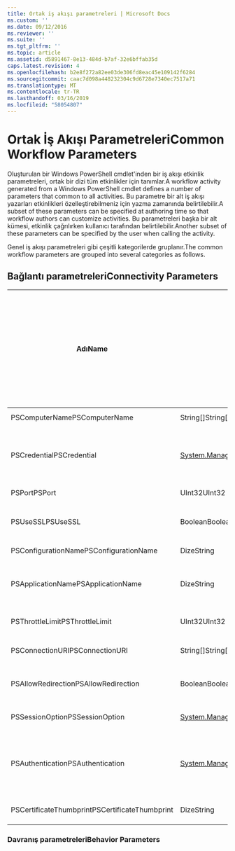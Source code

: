 ```yaml
---
title: Ortak iş akışı parametreleri | Microsoft Docs
ms.custom: ''
ms.date: 09/12/2016
ms.reviewer: ''
ms.suite: ''
ms.tgt_pltfrm: ''
ms.topic: article
ms.assetid: d5891467-8e13-484d-b7af-32e6bffab35d
caps.latest.revision: 4
ms.openlocfilehash: b2e8f272a82ee03de306fd8eac45e109142f6284
ms.sourcegitcommit: caac7d098a448232304c9d6728e7340ec7517a71
ms.translationtype: MT
ms.contentlocale: tr-TR
ms.lasthandoff: 03/16/2019
ms.locfileid: "58054807"
---
```

# <a name="common-workflow-parameters"></a><span data-ttu-id="68465-102">Ortak İş Akışı Parametreleri</span><span class="sxs-lookup"><span data-stu-id="68465-102">Common Workflow Parameters</span></span>

<span data-ttu-id="68465-103">Oluşturulan bir Windows PowerShell cmdlet'inden bir iş akışı etkinlik parametreleri, ortak bir dizi tüm etkinlikler için tanımlar.</span><span class="sxs-lookup"><span data-stu-id="68465-103">A workflow activity generated from a Windows PowerShell cmdlet  defines a number of parameters that common to all activities.</span></span> <span data-ttu-id="68465-104">Bu parametre bir alt iş akışı yazarları etkinlikleri özelleştirebilmeniz için yazma zamanında belirtilebilir.</span><span class="sxs-lookup"><span data-stu-id="68465-104">A subset of these parameters can be specified at authoring time so that workflow authors can customize activities.</span></span> <span data-ttu-id="68465-105">Bu parametreleri başka bir alt kümesi, etkinlik çağrılırken kullanıcı tarafından belirtilebilir.</span><span class="sxs-lookup"><span data-stu-id="68465-105">Another subset of these parameters can be specified by the user when calling the activity.</span></span>

<span data-ttu-id="68465-106">Genel iş akışı parametreleri gibi çeşitli kategorilerde gruplanır.</span><span class="sxs-lookup"><span data-stu-id="68465-106">The common workflow parameters are grouped into several categories as follows.</span></span>

## <a name="connectivity-parameters"></a><span data-ttu-id="68465-107">Bağlantı parametreleri</span><span class="sxs-lookup"><span data-stu-id="68465-107">Connectivity Parameters</span></span>

|<span data-ttu-id="68465-108">Adı</span><span class="sxs-lookup"><span data-stu-id="68465-108">Name</span></span>|<span data-ttu-id="68465-109">Tür</span><span class="sxs-lookup"><span data-stu-id="68465-109">Type</span></span>|<span data-ttu-id="68465-110">Açıklama</span><span class="sxs-lookup"><span data-stu-id="68465-110">Description</span></span>|<span data-ttu-id="68465-111">Yürütme zaman son kullanıcı tarafından belirtilen?</span><span class="sxs-lookup"><span data-stu-id="68465-111">Can be specified by end user at execution time?</span></span>|<span data-ttu-id="68465-112">Yazma sırasında iş akışı yazar tarafından belirtilen?</span><span class="sxs-lookup"><span data-stu-id="68465-112">Can be specified by workflow author at authoring time?</span></span>|<span data-ttu-id="68465-113">Örnek oluşturma iş akışı yazar tarafından belirtilen?</span><span class="sxs-lookup"><span data-stu-id="68465-113">Can be specified by workflow author at instantiation?</span></span>|
|----------|----------|-----------------|-----------------------------------------------------|------------------------------------------------------------|-----------------------------------------------------------|
|<span data-ttu-id="68465-114">PSComputerName</span><span class="sxs-lookup"><span data-stu-id="68465-114">PSComputerName</span></span>|<span data-ttu-id="68465-115">String[]</span><span class="sxs-lookup"><span data-stu-id="68465-115">String[]</span></span>|<span data-ttu-id="68465-116">İşleri başlatmak istediğiniz bilgisayar adlarının listesi.</span><span class="sxs-lookup"><span data-stu-id="68465-116">A list of computer names for which to launch jobs.</span></span>|<span data-ttu-id="68465-117">Evet</span><span class="sxs-lookup"><span data-stu-id="68465-117">Yes</span></span>|<span data-ttu-id="68465-118">Evet</span><span class="sxs-lookup"><span data-stu-id="68465-118">Yes</span></span>|<span data-ttu-id="68465-119">Evet</span><span class="sxs-lookup"><span data-stu-id="68465-119">Yes</span></span>|
|<span data-ttu-id="68465-120">PSCredential</span><span class="sxs-lookup"><span data-stu-id="68465-120">PSCredential</span></span>|[<span data-ttu-id="68465-121">System.Management.Automation.PSCredential</span><span class="sxs-lookup"><span data-stu-id="68465-121">System.Management.Automation.PSCredential</span></span>](/dotnet/api/System.Management.Automation.PSCredential)|<span data-ttu-id="68465-122">Kullanılacak kimlik doğrulaması kimlik bilgisini PSComputerName parametresi tarafından belirtilen bilgisayara oturum açmak için.</span><span class="sxs-lookup"><span data-stu-id="68465-122">The authentication credential to use to login to the computers specified by the PSComputerName parameter.</span></span> <span data-ttu-id="68465-123">Bu parametre yalnızca PSComputerName belirtilmezse geçerli değil.</span><span class="sxs-lookup"><span data-stu-id="68465-123">This parameter is valid only if PSComputerName is specified.</span></span>|<span data-ttu-id="68465-124">Evet</span><span class="sxs-lookup"><span data-stu-id="68465-124">Yes</span></span>|<span data-ttu-id="68465-125">Evet</span><span class="sxs-lookup"><span data-stu-id="68465-125">Yes</span></span>|<span data-ttu-id="68465-126">Evet</span><span class="sxs-lookup"><span data-stu-id="68465-126">Yes</span></span>|
|<span data-ttu-id="68465-127">PSPort</span><span class="sxs-lookup"><span data-stu-id="68465-127">PSPort</span></span>|<span data-ttu-id="68465-128">UInt32</span><span class="sxs-lookup"><span data-stu-id="68465-128">UInt32</span></span>|<span data-ttu-id="68465-129">İş akışını çalıştırmak için kullanılacak bağlantı noktası.</span><span class="sxs-lookup"><span data-stu-id="68465-129">The port to be used to run the workflow.</span></span>|<span data-ttu-id="68465-130">Evet</span><span class="sxs-lookup"><span data-stu-id="68465-130">Yes</span></span>|<span data-ttu-id="68465-131">Evet</span><span class="sxs-lookup"><span data-stu-id="68465-131">Yes</span></span>|<span data-ttu-id="68465-132">Evet</span><span class="sxs-lookup"><span data-stu-id="68465-132">Yes</span></span>|
|<span data-ttu-id="68465-133">PSUseSSL</span><span class="sxs-lookup"><span data-stu-id="68465-133">PSUseSSL</span></span>|<span data-ttu-id="68465-134">Boolean</span><span class="sxs-lookup"><span data-stu-id="68465-134">Boolean</span></span>|<span data-ttu-id="68465-135">İş akışını çalıştırmak için uzak bilgisayara güvenli bir bağlantı kurmak için Güvenli Yuva Katmanı (SSL) protokolünü kullanır.</span><span class="sxs-lookup"><span data-stu-id="68465-135">Use Secure Sockets Layer (SSL) protocol to establish a secure connection to the remote computer to run the workflow.</span></span>|<span data-ttu-id="68465-136">Evet</span><span class="sxs-lookup"><span data-stu-id="68465-136">Yes</span></span>|<span data-ttu-id="68465-137">Evet</span><span class="sxs-lookup"><span data-stu-id="68465-137">Yes</span></span>|<span data-ttu-id="68465-138">Evet</span><span class="sxs-lookup"><span data-stu-id="68465-138">Yes</span></span>|
|<span data-ttu-id="68465-139">PSConfigurationName</span><span class="sxs-lookup"><span data-stu-id="68465-139">PSConfigurationName</span></span>|<span data-ttu-id="68465-140">Dize</span><span class="sxs-lookup"><span data-stu-id="68465-140">String</span></span>|<span data-ttu-id="68465-141">İş akışı çalıştırmak için kullanılan oturum yapılandırması.</span><span class="sxs-lookup"><span data-stu-id="68465-141">The session configuration used to run the workflow.</span></span>|<span data-ttu-id="68465-142">Evet</span><span class="sxs-lookup"><span data-stu-id="68465-142">Yes</span></span>|<span data-ttu-id="68465-143">Evet</span><span class="sxs-lookup"><span data-stu-id="68465-143">Yes</span></span>|<span data-ttu-id="68465-144">Evet</span><span class="sxs-lookup"><span data-stu-id="68465-144">Yes</span></span>|
|<span data-ttu-id="68465-145">PSApplicationName</span><span class="sxs-lookup"><span data-stu-id="68465-145">PSApplicationName</span></span>|<span data-ttu-id="68465-146">Dize</span><span class="sxs-lookup"><span data-stu-id="68465-146">String</span></span>|<span data-ttu-id="68465-147">' % S'bağlantı URI'si iş akışı yürütme için uygulama adı kısmı.</span><span class="sxs-lookup"><span data-stu-id="68465-147">The application name portion of the connection URI for the workflow execution.</span></span> <span data-ttu-id="68465-148">Yalnızca ConnectionURI parametresi kullanmadığınızda, bu parametreyi kullanın.</span><span class="sxs-lookup"><span data-stu-id="68465-148">Use this parameter only when you are not using the ConnectionURI parameter.</span></span>|<span data-ttu-id="68465-149">Evet</span><span class="sxs-lookup"><span data-stu-id="68465-149">Yes</span></span>|<span data-ttu-id="68465-150">Evet</span><span class="sxs-lookup"><span data-stu-id="68465-150">Yes</span></span>|<span data-ttu-id="68465-151">Evet</span><span class="sxs-lookup"><span data-stu-id="68465-151">Yes</span></span>|
|<span data-ttu-id="68465-152">PSThrottleLimit</span><span class="sxs-lookup"><span data-stu-id="68465-152">PSThrottleLimit</span></span>|<span data-ttu-id="68465-153">UInt32</span><span class="sxs-lookup"><span data-stu-id="68465-153">UInt32</span></span>|<span data-ttu-id="68465-154">İş akışı çalıştırma kurulabilecek eş zamanlı bağlantı sayısı.</span><span class="sxs-lookup"><span data-stu-id="68465-154">The maximum number of concurrent connections that can be established to run the workflow.</span></span>|<span data-ttu-id="68465-155">Evet</span><span class="sxs-lookup"><span data-stu-id="68465-155">Yes</span></span>|<span data-ttu-id="68465-156">TBD</span><span class="sxs-lookup"><span data-stu-id="68465-156">TBD</span></span>|<span data-ttu-id="68465-157">Evet</span><span class="sxs-lookup"><span data-stu-id="68465-157">Yes</span></span>|
|<span data-ttu-id="68465-158">PSConnectionURI</span><span class="sxs-lookup"><span data-stu-id="68465-158">PSConnectionURI</span></span>|<span data-ttu-id="68465-159">String[]</span><span class="sxs-lookup"><span data-stu-id="68465-159">String[]</span></span>|<span data-ttu-id="68465-160">İş akışı çalıştırmak için kullanılan etkileşimli oturumları için uç noktaları belirtin tam URI dizisi.</span><span class="sxs-lookup"><span data-stu-id="68465-160">An array of fully-qualified URIs that specify the endpoints for the interactive sessions used to run the workflow.</span></span>|<span data-ttu-id="68465-161">Evet</span><span class="sxs-lookup"><span data-stu-id="68465-161">Yes</span></span>|<span data-ttu-id="68465-162">Evet</span><span class="sxs-lookup"><span data-stu-id="68465-162">Yes</span></span>|<span data-ttu-id="68465-163">Evet</span><span class="sxs-lookup"><span data-stu-id="68465-163">Yes</span></span>|
|<span data-ttu-id="68465-164">PSAllowRedirection</span><span class="sxs-lookup"><span data-stu-id="68465-164">PSAllowRedirection</span></span>|<span data-ttu-id="68465-165">Boolean</span><span class="sxs-lookup"><span data-stu-id="68465-165">Boolean</span></span>|<span data-ttu-id="68465-166">Bu bağlantının iş akışını çalıştırmak için alternatif bir URI'ye yeniden yönlendirme izin verilip verilmeyeceğini belirtir.</span><span class="sxs-lookup"><span data-stu-id="68465-166">Specifies whether to allow redirection of this connection to an alternate URI to run the workflow.</span></span>|<span data-ttu-id="68465-167">Evet</span><span class="sxs-lookup"><span data-stu-id="68465-167">Yes</span></span>|<span data-ttu-id="68465-168">Evet</span><span class="sxs-lookup"><span data-stu-id="68465-168">Yes</span></span>|<span data-ttu-id="68465-169">Evet</span><span class="sxs-lookup"><span data-stu-id="68465-169">Yes</span></span>|
|<span data-ttu-id="68465-170">PSSessionOption</span><span class="sxs-lookup"><span data-stu-id="68465-170">PSSessionOption</span></span>|[<span data-ttu-id="68465-171">System.Management.Automation.Remoting.Pssessionoption</span><span class="sxs-lookup"><span data-stu-id="68465-171">System.Management.Automation.Remoting.Pssessionoption</span></span>](/dotnet/api/System.Management.Automation.Remoting.PSSessionOption)|<span data-ttu-id="68465-172">İş akışını çalıştırmak için kullanılan oturum için Gelişmiş Seçenekleri.</span><span class="sxs-lookup"><span data-stu-id="68465-172">Advanced options for the session used to run the workflow.</span></span>|<span data-ttu-id="68465-173">Evet</span><span class="sxs-lookup"><span data-stu-id="68465-173">Yes</span></span>|<span data-ttu-id="68465-174">Evet</span><span class="sxs-lookup"><span data-stu-id="68465-174">Yes</span></span>|<span data-ttu-id="68465-175">Evet</span><span class="sxs-lookup"><span data-stu-id="68465-175">Yes</span></span>|
|<span data-ttu-id="68465-176">PSAuthentication</span><span class="sxs-lookup"><span data-stu-id="68465-176">PSAuthentication</span></span>|[<span data-ttu-id="68465-177">System.Management.Automation.Runspaces.Authenticationmechanism</span><span class="sxs-lookup"><span data-stu-id="68465-177">System.Management.Automation.Runspaces.Authenticationmechanism</span></span>](/dotnet/api/System.Management.Automation.Runspaces.AuthenticationMechanism)|<span data-ttu-id="68465-178">Değerini [System.Management.Automation.Runspaces.Authenticationmechanism](/dotnet/api/System.Management.Automation.Runspaces.AuthenticationMechanism) kullanıcının kimlik bilgilerini doğrulamak için kullanılan kimlik doğrulama mekanizması belirten sabit listesi.</span><span class="sxs-lookup"><span data-stu-id="68465-178">A value of the [System.Management.Automation.Runspaces.Authenticationmechanism](/dotnet/api/System.Management.Automation.Runspaces.AuthenticationMechanism) enumeration that specifies the authentication mechanism used to authenticate the user's credentials.</span></span>|<span data-ttu-id="68465-179">Evet</span><span class="sxs-lookup"><span data-stu-id="68465-179">Yes</span></span>|<span data-ttu-id="68465-180">Evet</span><span class="sxs-lookup"><span data-stu-id="68465-180">Yes</span></span>|<span data-ttu-id="68465-181">Evet</span><span class="sxs-lookup"><span data-stu-id="68465-181">Yes</span></span>|
|<span data-ttu-id="68465-182">PSCertificateThumbprint</span><span class="sxs-lookup"><span data-stu-id="68465-182">PSCertificateThumbprint</span></span>|<span data-ttu-id="68465-183">Dize</span><span class="sxs-lookup"><span data-stu-id="68465-183">String</span></span>|<span data-ttu-id="68465-184">Dijital ortak anahtar sertifikası (X509) iş akışı çalıştırma izni olan bir kullanıcı hesabının.</span><span class="sxs-lookup"><span data-stu-id="68465-184">The digital public key certificate (X509) of a user account that has permission to run the workflow.</span></span>|<span data-ttu-id="68465-185">Evet</span><span class="sxs-lookup"><span data-stu-id="68465-185">Yes</span></span>|<span data-ttu-id="68465-186">Evet</span><span class="sxs-lookup"><span data-stu-id="68465-186">Yes</span></span>|<span data-ttu-id="68465-187">Evet</span><span class="sxs-lookup"><span data-stu-id="68465-187">Yes</span></span>|

### <a name="behavior-parameters"></a><span data-ttu-id="68465-188">Davranış parametreleri</span><span class="sxs-lookup"><span data-stu-id="68465-188">Behavior Parameters</span></span>